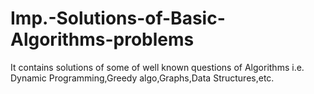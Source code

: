 # Imp.-Solutions-of-Basic-Algorithms-problems
It contains solutions of some of well known questions of Algorithms i.e. Dynamic Programming,Greedy algo,Graphs,Data Structures,etc.

